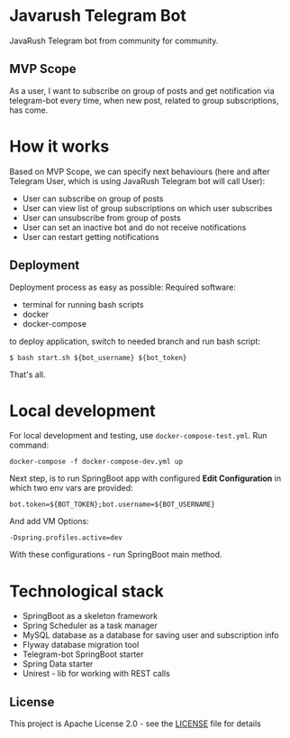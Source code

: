 # Javarush Telegram Bot

JavaRush Telegram bot from community for community.

## MVP Scope

As a user, I want to subscribe on group of posts and get notification via telegram-bot every time,
when new post, related to group subscriptions, has come.

# How it works

Based on MVP Scope, we can specify next behaviours (here and after Telegram User, which is using JavaRush Telegram bot will call User):
- User can subscribe on group of posts
- User can view list of group subscriptions on which user subscribes
- User can unsubscribe from group of posts
- User can set an inactive bot and do not receive notifications
- User can restart getting notifications

## Deployment

Deployment process as easy as possible:
Required software:
- terminal for running bash scripts
- docker
- docker-compose

to deploy application, switch to needed branch and run bash script:

`$ bash start.sh ${bot_username} ${bot_token}`

That's all.

# Local development

For local development and testing, use `docker-compose-test.yml`.
Run command:
```shell
docker-compose -f docker-compose-dev.yml up
```
Next step, is to run SpringBoot app with configured **Edit Configuration** in which two env vars are provided:

`bot.token=${BOT_TOKEN};bot.username=${BOT_USERNAME}`

And add VM Options:

`-Dspring.profiles.active=dev `

With these configurations - run SpringBoot main method.

# Technological stack

- SpringBoot as a skeleton framework
- Spring Scheduler as a task manager
- MySQL database as a database for saving user and subscription info
- Flyway database migration tool
- Telegram-bot SpringBoot starter
- Spring Data starter
- Unirest - lib for working with REST calls

## License

This project is Apache License 2.0 - see the [LICENSE](LICENSE) file for details
